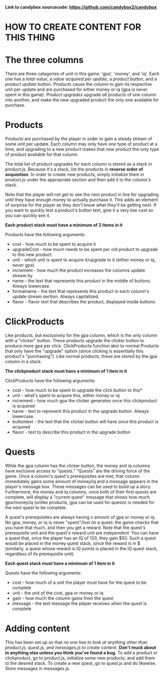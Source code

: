 **Link to candybox sourcecode: https://github.com/candybox2/candybox**

# **HOW TO CREATE CONTENT FOR THIS THING**

# The three columns
There are three categories of unit in this game: 'gpa', 'money', and 'iq'. Each one has a *total value*, a *value acquired per update*, a *product button*, and a *product update* button. *Products* cause the column to gain its respective unit per update and are purchased for either money or iq (gpa is *never* spent in this game). *Product upgrades* upgrade *all* products of one column into another, and make the new upgraded product the only one available for purchase.

# Products
Products are purchased by the player in order to gain a steady stream of some unit per update. Each column may only have *one* type of product at a time, and upgrading to a new product makes that new product the only type of product available for that column.

The total list of product upgrades for each column is stored as a stack in product.js. Because it's a stack, list the products in **reverse order of acquisition**. In order to create new products, simply initialize them in product.js under the appropriate section and then add it to the column's stack.

Note that the player will not get to see the next product in line for upgrading until they have enough money to actually purchase it. This adds an element of surprise for the player as they don't know what they'll be getting next. If you want to quickly test a product's button text, give it a very low cost so you can quickly see it.

**Each product stack must have a minimum of 2 items in it**

Products have the following arguments:
* cost - how much to be spent to acquire it
* upgradeCost - how much needs to be spent per old product to upgrade to this new product
* unit - which unit is spent to acquire it/upgrade to it (either money or iq, *never* gpa)
* increment - how much the product increases the columns update stream by
* name - the text that represents this product in the middle of buttons. Always lowercase.
* formalname - the text that represents this product in each column's update stream section. Always capitalized.
* flavor - flavor text that describes the product, displayed inside buttons

# ClickProducts
Like products, but exclusively for the gpa column, which is the only column with a "clicker" button. These products upgrade the clicker button to produce more gpa per click. ClickProducts function akin to normal Products that only have the "upgrade" option (since clicking is essentially this product's "purchasing"). Like normal products, these are stored by the gpa column in a stack.

**The clickproduct stack must have a minimum of 1 item in it**

ClickProducts have the following arguments:
* cost - how much to be spent to upgrade the click button to this* 
* unit - what's spent to acquire this, either money or iq
* increment - how much gpa the clicker generates once this clickproduct is acquired
* name - text to represent this product in the upgrade button. Always lowercase.
* buttontext - the text that the clicker button will have once this product is acquired
* flavor - text to describe this product in the upgrade button

# Quests
While the gpa column has the clicker button, the money and iq columns have exclusive access to "quests." "Quests" are the driving force of the game. Once a column's quest's prerequisites are met, that column immediately gains some amount of money/iq and a message appears in the player's message box. These messages can be used to build up a story. Furthermore, the money and iq columns, once both of their first quests are complete, will display a "current quest" message that shows how much gpa/money/iq (unlike products, gpa can be used for quests) is needed for the next quest to be complete. 

A quest's prerequisites are always having x amount of gpa or money or iq. No gpa, money, or iq is never "spent"/lost on a quest: the game checks that you have that much, and then you get a reward. Note that the quest's prerequisite unit and the quest's reward unit are *independent*. You can have a quest that, once the player has an IQ of 120, they gain $50. Such a quest would be placed in the money quest stack, since the reward is in $ (similarly, a quest whose reward is IQ points is placed in the IQ quest stack, regardless of its prerequisite unit).

**Each quest stack must have a minimum of 1 item in it**

Quests have the following arguments:
* cost - how much of a unit the player must have for the quest to be complete
* unit - the unit of the cost, gpa or money or iq 
* gain - how much the column gains from the quest
* message - the text message the player receives when the quest is complete

# Adding content
This has been set up so that *no one has to look at anything other than product.js, quest.js, and messages.js to create content*. **Don't muck about in anything else unless you think you've found a bug.** To add a product or clickproduct, go to product.js, initialize some new products, and add them to the desired stack. To create a new quest, go to quest.js and do likewise. Store messages in messages.js.
